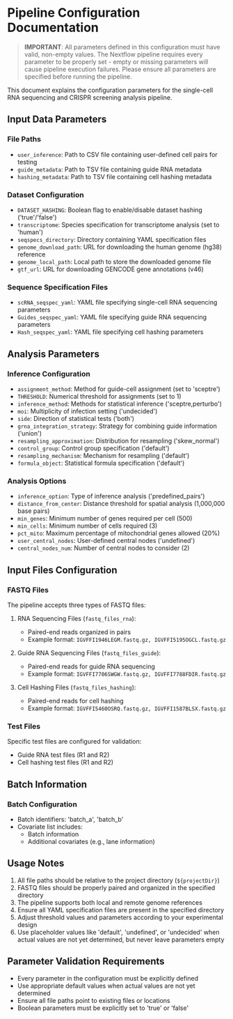 # Pipeline Configuration Documentation

> **IMPORTANT**: All parameters defined in this configuration must have valid, non-empty values. The Nextflow pipeline requires every parameter to be properly set - empty or missing parameters will cause pipeline execution failures. Please ensure all parameters are specified before running the pipeline.

This document explains the configuration parameters for the single-cell RNA sequencing and CRISPR screening analysis pipeline.

## Input Data Parameters

### File Paths
- `user_inference`: Path to CSV file containing user-defined cell pairs for testing
- `guide_metadata`: Path to TSV file containing guide RNA metadata
- `hashing_metadata`: Path to TSV file containing cell hashing metadata

### Dataset Configuration
- `DATASET_HASHING`: Boolean flag to enable/disable dataset hashing ('true'/'false')
- `transcriptome`: Species specification for transcriptome analysis (set to 'human')
- `seqspecs_directory`: Directory containing YAML specification files
- `genome_download_path`: URL for downloading the human genome (hg38) reference
- `genome_local_path`: Local path to store the downloaded genome file
- `gtf_url`: URL for downloading GENCODE gene annotations (v46)

### Sequence Specification Files
- `scRNA_seqspec_yaml`: YAML file specifying single-cell RNA sequencing parameters
- `Guides_seqspec_yaml`: YAML file specifying guide RNA sequencing parameters
- `Hash_seqspec_yaml`: YAML file specifying cell hashing parameters

## Analysis Parameters

### Inference Configuration
- `assignment_method`: Method for guide-cell assignment (set to 'sceptre')
- `THRESHOLD`: Numerical threshold for assignments (set to 1)
- `inference_method`: Methods for statistical inference ('sceptre,perturbo')
- `moi`: Multiplicity of infection setting ('undecided')
- `side`: Direction of statistical tests ('both')
- `grna_integration_strategy`: Strategy for combining guide information ('union')
- `resampling_approximation`: Distribution for resampling ('skew_normal')
- `control_group`: Control group specification ('default')
- `resampling_mechanism`: Mechanism for resampling ('default')
- `formula_object`: Statistical formula specification ('default')

### Analysis Options
- `inference_option`: Type of inference analysis ('predefined_pairs')
- `distance_from_center`: Distance threshold for spatial analysis (1,000,000 base pairs)
- `min_genes`: Minimum number of genes required per cell (500)
- `min_cells`: Minimum number of cells required (3)
- `pct_mito`: Maximum percentage of mitochondrial genes allowed (20%)
- `user_central_nodes`: User-defined central nodes ('undefined')
- `central_nodes_num`: Number of central nodes to consider (2)

## Input Files Configuration

### FASTQ Files
The pipeline accepts three types of FASTQ files:

1. RNA Sequencing Files (`fastq_files_rna`):
   - Paired-end reads organized in pairs
   - Example format: `IGVFFI1946LEGM.fastq.gz, IGVFFI5195OGCL.fastq.gz`

2. Guide RNA Sequencing Files (`fastq_files_guide`):
   - Paired-end reads for guide RNA sequencing
   - Example format: `IGVFFI7706SWGW.fastq.gz, IGVFFI7788FDIR.fastq.gz`

3. Cell Hashing Files (`fastq_files_hashing`):
   - Paired-end reads for cell hashing
   - Example format: `IGVFFI5460OSRQ.fastq.gz, IGVFFI1587BLSX.fastq.gz`

### Test Files
Specific test files are configured for validation:
- Guide RNA test files (R1 and R2)
- Cell hashing test files (R1 and R2)

## Batch Information

### Batch Configuration
- Batch identifiers: 'batch_a', 'batch_b'
- Covariate list includes:
  - Batch information
  - Additional covariates (e.g., lane information)

## Usage Notes

1. All file paths should be relative to the project directory (`${projectDir}`)
2. FASTQ files should be properly paired and organized in the specified directory
3. The pipeline supports both local and remote genome references
4. Ensure all YAML specification files are present in the specified directory
5. Adjust threshold values and parameters according to your experimental design
6. Use placeholder values like 'default', 'undefined', or 'undecided' when actual values are not yet determined, but never leave parameters empty

## Parameter Validation Requirements

- Every parameter in the configuration must be explicitly defined
- Use appropriate default values when actual values are not yet determined
- Ensure all file paths point to existing files or locations
- Boolean parameters must be explicitly set to 'true' or 'false'